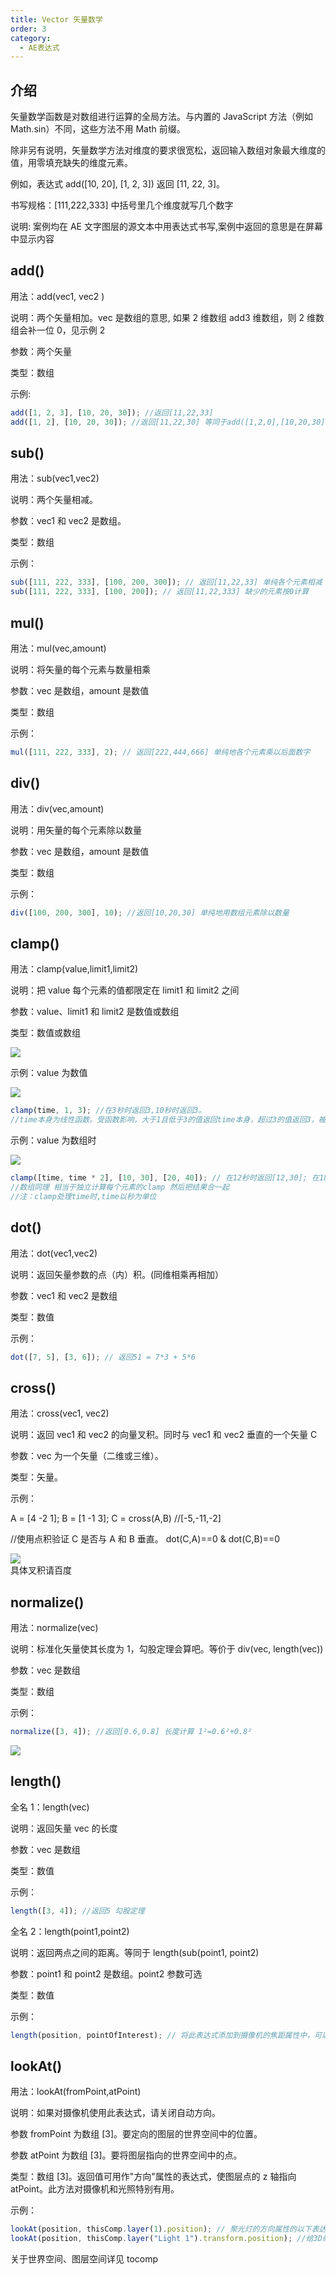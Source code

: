 ```yaml
---
title: Vector 矢量数学
order: 3
category:
  - AE表达式
---
```


## 介绍

矢量数学函数是对数组进行运算的全局方法。与内置的 JavaScript 方法（例如 Math.sin）不同，这些方法不用 Math 前缀。

除非另有说明，矢量数学方法对维度的要求很宽松，返回输入数组对象最大维度的值，用零填充缺失的维度元素。

例如，表达式 add([10, 20], [1, 2, 3]) 返回 [11, 22, 3]。

书写规格：[111,222,333] 中括号里几个维度就写几个数字

说明: 案例均在 AE 文字图层的源文本中用表达式书写,案例中返回的意思是在屏幕中显示内容

## add()

用法：add(vec1, vec2 )

说明：两个矢量相加。vec 是数组的意思, 如果 2 维数组 add3 维数组，则 2 维数组会补一位 0，见示例 2

参数：两个矢量

类型：数组

示例:

```javascript
add([1, 2, 3], [10, 20, 30]); //返回[11,22,33]
add([1, 2], [10, 20, 30]); //返回[11,22,30] 等同于add([1,2,0],[10,20,30])
```

## sub()

用法：sub(vec1,vec2)

说明：两个矢量相减。

参数：vec1 和 vec2 是数组。

类型：数组

示例：

```javascript
sub([111, 222, 333], [100, 200, 300]); // 返回[11,22,33] 单纯各个元素相减
sub([111, 222, 333], [100, 200]); // 返回[11,22,333] 缺少的元素按0计算
```

## mul()

用法：mul(vec,amount)

说明：将矢量的每个元素与数量相乘

参数：vec 是数组，amount 是数值

类型：数组

示例：

```javascript
mul([111, 222, 333], 2); // 返回[222,444,666] 单纯地各个元素乘以后面数字
```

## div()

用法：div(vec,amount)

说明：用矢量的每个元素除以数量

参数：vec 是数组，amount 是数值

类型：数组

示例：

```javascript
div([100, 200, 300], 10); //返回[10,20,30] 单纯地用数组元素除以数量
```

## clamp()

用法：clamp(value,limit1,limit2)

说明：把 value 每个元素的值都限定在 limit1 和 limit2 之间

参数：value、limit1 和 limit2 是数值或数组

类型：数值或数组

![](https://mir.yuelili.com/wp-content/uploads/user/docs/exp-a-z/exp-clamp.png)

示例：value 为数值

![](https://mir.yuelili.com/wp-content/uploads/user/AE/expression/clamp.bmp)

```javascript
clamp(time, 1, 3); //在3秒时返回3,10秒时返回3。
//time本身为线性函数。受函数影响，大于1且低于3的值返回time本身，超过3的值返回3，被限制。
```

示例：value 为数组时

![](https://mir.yuelili.com/wp-content/uploads/user/AE/expression/exp-global13.bmp)

```javascript
clamp([time, time * 2], [10, 30], [20, 40]); // 在12秒时返回[12,30]; 在18秒时返回[18,36]
//数组同理 相当于独立计算每个元素的clamp 然后把结果合一起
//注：clamp处理time时,time以秒为单位
```

## dot()

用法：dot(vec1,vec2)

说明：返回矢量参数的点（内）积。(同维相乘再相加）

参数：vec1 和 vec2 是数组

类型：数值

示例：

```javascript
dot([7, 5], [3, 6]); // 返回51 = 7*3 + 5*6
```

## cross()

用法：cross(vec1, vec2)

说明：返回 vec1 和 vec2 的向量叉积。同时与 vec1 和 vec2 垂直的一个矢量 C

参数：vec 为一个矢量（二维或三维）。

类型：矢量。

示例：

A = [4 -2 1];
B = [1 -1 3];
C = cross(A,B) //[-5,-11,-2]

//使用点积验证 C 是否与 A 和 B 垂直。 dot(C,A)==0 & dot(C,B)==0

![](https://mir.yuelili.com/wp-content/uploads/user/AE/expression/exp-global14.bmp)  
具体叉积请百度

## normalize()

用法：normalize(vec)

说明：标准化矢量使其长度为 1，勾股定理会算吧。等价于 div(vec, length(vec))

参数：vec 是数组

类型：数组

示例：

```javascript
normalize([3, 4]); //返回[0.6,0.8] 长度计算 1²=0.6²+0.8²
```

![](https://mir.yuelili.com/wp-content/uploads/user/AE/expression/exp-global15.bmp?imageView2/1/w/778/h/754#)

## length()

全名 1：length(vec)

说明：返回矢量 vec 的长度

参数：vec 是数组

类型：数值

示例：

```javascript
length([3, 4]); //返回5 勾股定理
```

全名 2：length(point1,point2)

说明：返回两点之间的距离。等同于 length(sub(point1, point2)

参数：point1 和 point2 是数组。point2 参数可选

类型：数值

示例：

```javascript
length(position, pointOfInterest); // 将此表达式添加到摄像机的焦距属性中，可以使焦平面锁定到摄像机的目标点，以便目标点对准焦点
```

## lookAt()

用法：lookAt(fromPoint,atPoint)

说明：如果对摄像机使用此表达式，请关闭自动方向。

参数 fromPoint 为数组 [3]。要定向的图层的世界空间中的位置。

参数 atPoint 为数组 [3]。要将图层指向的世界空间中的点。

类型：数组 [3]。返回值可用作"方向"属性的表达式，使图层点的 z 轴指向 atPoint。此方法对摄像机和光照特别有用。

示例：

```javascript
lookAt(position, thisComp.layer(1).position); // 聚光灯的方向属性的以下表达式会将光点指向同一合成中的 1 号图层的锚点
lookAt(position, thisComp.layer("Light 1").transform.position); //给3D纯色图层的orientation属性添加表达式后，图层和灯光的z轴朝向一致。移动灯光，图层也一直面朝向灯光
```

关于世界空间、图层空间详见 tocomp
